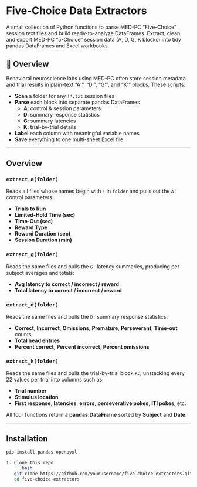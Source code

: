 # Five‐Choice Data Extractors
A small collection of Python functions to parse MED-PC “Five-Choice” session text files and build ready-to-analyze DataFrames.
Extract, clean, and export MED-PC “5-Choice” session data (A, D, G, K blocks) into tidy pandas DataFrames and Excel workbooks.

## 📖 Overview

Behavioral neuroscience labs using MED-PC often store session metadata and trial results in plain-text “A:”, “D:”, “G:”, and “K:” blocks. These scripts:

- **Scan** a folder for any `!*.txt` session files  
- **Parse** each block into separate pandas DataFrames  
  - **A**: control & session parameters  
  - **D**: summary response statistics  
  - **G**: summary latencies  
  - **K**: trial-by-trial details  
- **Label** each column with meaningful variable names  
- **Save** everything to one multi-sheet Excel file  
---

## Overview

### `extract_a(folder)`
Reads all files whose names begin with `!` in `folder` and pulls out the `A:` control parameters:

- **Trials to Run**  
- **Limited-Hold Time (sec)**  
- **Time-Out (sec)**  
- **Reward Type**  
- **Reward Duration (sec)**  
- **Session Duration (min)**  

### `extract_g(folder)`
Reads the same files and pulls the `G:` latency summaries, producing per-subject averages and totals:

- **Avg latency to correct / incorrect / reward**  
- **Total latency to correct / incorrect / reward**  

### `extract_d(folder)`
Reads the same files and pulls the `D:` summary response statistics:

- **Correct**, **Incorrect**, **Omissions**, **Premature**, **Perseverant**, **Time-out** counts  
- **Total head entries**  
- **Percent correct**, **Percent incorrect**, **Percent omissions**  

### `extract_k(folder)`
Reads the same files and pulls the trial-by-trial block `K:`, unstacking every 22 values per trial into columns such as:

- **Trial number**  
- **Stimulus location**  
- **First response**, **latencies**, **errors**, **perseverative pokes**, **ITI pokes**, etc.  

All four functions return a **pandas.DataFrame** sorted by **Subject** and **Date**.

---

## Installation

```bash
pip install pandas openpyxl

1. Clone this repo  
   ```bash
   git clone https://github.com/yourusername/five-choice-extractors.git
   cd five-choice-extractors
